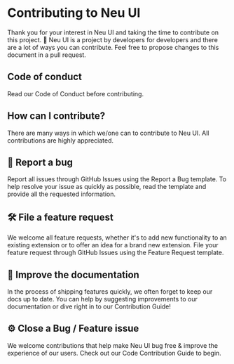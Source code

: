 # Contributing to Neu UI
Thank you for your interest in Neu UI and taking the time to contribute on this project. 🙌 Neu UI is a project by developers for developers and there are a lot of ways you can contribute. Feel free to propose changes to this document in a pull request.

## Code of conduct
Read our Code of Conduct before contributing.

## How can I contribute?
There are many ways in which we/one can to contribute to Neu UI. All contributions are highly appreciated.

## 🐛 Report a bug
Report all issues through GitHub Issues using the Report a Bug template. To help resolve your issue as quickly as possible, read the template and provide all the requested information.

## 🛠 File a feature request
We welcome all feature requests, whether it's to add new functionality to an existing extension or to offer an idea for a brand new extension. File your feature request through GitHub Issues using the Feature Request template.

## 📝 Improve the documentation
In the process of shipping features quickly, we often forget to keep our docs up to date. You can help by suggesting improvements to our documentation or dive right in to our Contribution Guide!

## ⚙️ Close a Bug / Feature issue
We welcome contributions that help make Neu UI bug free & improve the experience of our users. Check out our Code Contribution Guide to begin.
